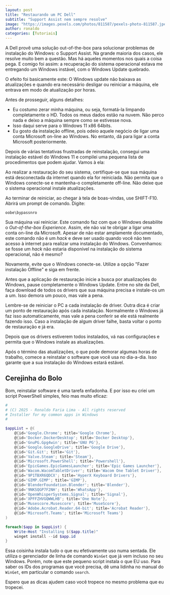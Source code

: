 ```yaml
---
layout: post
title: "Restaurando um PC Dell"
subtitle: "Support Assist nem sempre resolve"
image: "https://images.pexels.com/photos/811587/pexels-photo-811587.jpeg"
author: ronaldo
categories: [Tutoriais]
---
```


A Dell provê uma solução out-of-the-box para solucionar problemas de instalação do Windows: o Support Assist. Na grande maioria dos
casos, ele resolve muito bem a questão. Mas há aqueles momentos nos quais a coisa pega. E comigo foi assim: a recuperação do sistema
operacional estava me entregando um Windows instável, com o Windows Update quebrado.

O efeito foi basicamente este: O Windows update não baixava as atualizações e quando era necessário desligar ou reiniciar a máquina,
ele entrava em modo de atualização por horas.

Antes de prosseguir, alguns detalhes:

- Eu costumo zerar minha máquina, ou seja, formatá-la limpando completamente o HD. Todos os meus dados estão na
  nuvem. Não perco nada e deixo a máquina sempre como se estivesse nova.
- Isso daqui serve para o Windows 11 x86 64bits. 
- Eu gosto da instalação offline, pois odeio aquele negócio de ligar uma conta Microsoft on-line ao Windows. No entanto, dá para
  ligar a conta Microsoft posteriormente.

Depois de várias tentativas frustradas de reinstalação, consegui uma instalação estável do Windows 11 e compilei uma pequena lista
de procedimentos que podem ajudar. Vamos à ela:

Ao realizar a restauração do seu sistema, certifique-se que sua máquina está desconectada da internet quando ela for reiniciada. Não
permita que o Windows conecte-se e mantenha-o completamente off-line. Não deixe que o sistema operacional instale atualizações.
   
Ao terminar de reiniciar, ao chegar à tela de boas-vindas, use SHIFT-F10. Abrirá um prompt de comando. Digite:

```shell
oobe\bypassnro
```

Sua máquina vai reiniciar. Este comando faz com que o Windows desabilite o _Out-of-the-box Experience_. Assim, ele não vai te
obrigar a ligar uma conta on-line da Microsoft. Apesar de não estar amplamente documentado, este comando não é um _hack_ e deve ser
usado quando você não tem acesso à internet para realizar uma instalação do Windows. Convenhamos: se fosse um _hack_ não estaria
disponível na instalação do sistema operacional, não é mesmo?

Novamente, evite que o Windows conecte-se. Utilize a opção "Fazer instalação Offline" e siga em frente. 

Antes que a aplicação de restauração inicie a busca por atualizações do Windows, pause completamente o Windows Update. Entre no site
da Dell, faça download de todos os drivers que sua máquina precisa e instale-os um a um. Isso demora um pouco, mas vale a pena. 

Lembre-se de reiniciar o PC a cada instalação de driver. Outra dica é criar um ponto de restauração após cada
instalação. Normalmente o Windows já faz isso automaticamente, mas vale a pena conferir se ele está realmente fazendo isso. Caso a
instalação de algum driver falhe, basta voltar o ponto de restauração e já era.

Depois que os drivers estiverem todos instalados, vá nas configurações e permita que o Windows instale as atualizações. 

Após o término das atualizações, o que pode demorar algumas horas de trabalho, comece a reinstalar o software que você usa no
dia-a-dia. Isso garante que a sua instalação do Windows estará estável.

## Cerejinha do Bolo

Bom, reinstalar software é uma tarefa enfadonha. E por isso eu criei um script PowerShell simples, feio mas muito eficaz:

```powershell
#
# (C) 2025 - Ronaldo Faria Lima - All rights reserved
# Installer for my common apps in Windows
#

$appList = @(
    @{id='Google.Chrome'; title='Google Chrome'},
    @{id='Docker.DockerDesktop'; title='Docker Desktop'},
    @{id='GnuPG.Gpg4win'; title='GNU PG'},
    @{id='Google.GoogleDrive'; title='Google Drive'},
    @{id='Git.Git'; title='Git'},
    @{id='Valve.Steam'; title='Steam'},
    @{id='Microsoft.PowerShell'; title='Powershell'},
    @{id='EpicGames.EpicGamesLauncher'; title='Epic Games Launcher'},
    @{id='Wacom.WacomTabletDriver'; title='Wacom One Tablet Driver'},
    @{id='9P1TBXR6QDCX'; title='HyperX Keyboard Drivers'},
    @{id='GIMP.GIMP'; title='GIMP'},
    @{id='BlenderFoundation.Blender'; title='Blender'},
    @{id='9NKSQGP7F2NH'; title='WhatsApp'},
    @{id='OpenWhisperSystems.Signal'; title='Signal'},
    @{id='XPFFZHVGQWWLHB'; title='One Note'},
    @{id='Musescore.Musescore'; title='MuseScore'},
    @{id='Adobe.Acrobat.Reader.64-bit'; title='Acrobat Reader'},
    @{id='Microsoft.Teams'; title='Microsoft Teams'}
)

foreach($app in $appList) {
    Write-Host "Installing $($app.title)"
    winget install --id $app.id
}
```

Essa coisinha instala tudo o que eu efetivamente uso numa sentada. Ele utiliza o gerenciador de linha de comando `WinGet` que já vem
incluso no seu Windows. Porém, note que este pequeno script instala o que EU uso. Para saber os IDs dos programas que você precisa,
dê uma lidinha no manual do `WinGet`, em particular o comando `search`.

Espero que as dicas ajudem caso você tropece no mesmo problema que eu tropecei.
